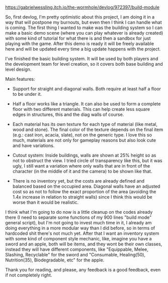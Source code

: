 https://gabrielwessling.itch.io/the-wormhole/devlog/972397/build-module

So, first devlog, I'm pretty optimistic about this project, I am doing it in a way that will postpone my burnouts, but even then I think I can handle what is coming. The first thing I wanted to make was the building system so I can make a basic demo scene (where you can play whatever is already created) with some kind of tutorial for what there is and then a sandbox for just playing with the game. After this demo is ready it will be freely available here and will be updated every time a big update happens with the project.

I've finished the basic building system. It will be used by both players and the development team for level creation, so it covers both base building and level design.

Main features:

- Support for straight and diagonal walls. Both require at least half a floor to be under it.

- Half a floor works like a triangle. It can also be used to form a complete floor with two different materials. This can help create less square edges in structures, this and the diag walls of course.

- Each material has its own texture for each type of material (like metal, wood and stone). The final color of the texture depends on the final item (e.g.: cast iron, acacia, slate), not on the generic type. I love this so much, materials are not only for gameplay reasons but also look cute and have variations.

- Cutout system: Inside buildings, walls are shown at 25% height so as not to obstruct the view. I tried circle of transparency like this, but it was ugly, I still want a variation where only walls that are in front of the character (in the middle of it and the camera) to be shown like that.

- There is no inventory yet, but the costs are already defined and balanced based on the occupied area. Diagonal walls have an adjusted cost so as not to follow the exact proportion of the area (avoiding the 1.4x increase in relation to straight walls) since I think this would be worse than it would be realistic.

I think what I'm going to do now is a little cleanup on the codes already there (I need to separate some functions of my 900 lines "build mode" general script), but I'm not going to invest much time in it, I already am doing everything in a more modular way than I did before, so in terms of hardcoded shit there's not much yet. After that I want an inventory system with some kind of component style mechanic, like, imagine you have a sword and an apple, both will be items, and they wont be their own classes, instead they will have different components, like "Equippable, Melee, Slashing, Recyclable" for the sword and "Consumable, Healing(50), Nutrition(35), Biodegradable, etc" for the apple.



Thank you for reading, and please, any feedback is a good feedback, even if not completely right. 